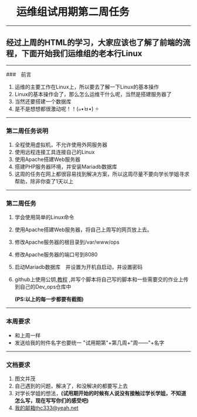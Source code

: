 # 　运维组试用期第二周任务

---

## 经过上周的HTML的学习，大家应该也了解了前端的流程，下面开始我们运维组的老本行Linux

---

###　前言

1. 运维的主要工作在Linux上，所以要去了解一下Linux的基本操作
2. Linux的基本操作会了，那么怎么运维干什么呢，当然是搭建服务器了
3. 当然还要搭建一个数据库
4. 是不是想想都很激动呢！！(๑•̀ㅂ•́) ✧

---



### 第二周任务说明

1. 全程使用虚拟机，不允许使用外网服务器
2. 使用远程连接工具连接自己的Linux
3. 使用Apache搭建Web服务器
4. 搭建PHP服务器环境，并安装Mariadb数据库
5. 这周的任务在网上都很容易找到解决方案，所以这周尽量不要向学长学姐寻求帮助，除非你查了1天以上

---



### 第二周任务

1. 学会使用简单的Linux命令

2. 使用Apache搭建Web服务器，将自己上周写的网页放上去。

3. 修改Apache服务器的根目录到/var/www/ops

4. 修改Apache服务器的端口号到8080

5. 启动Mariadb数据库　并设置为开机自启动，并设置密码

6. github上使用公钥,[教程](https://blog.csdn.net/fenghuibian/article/details/73350890) ,并写个脚本将自己写的脚本和一些需要交的作业上传到自己的Dev_ops仓库中

   **(PS:以上的每一步都要有截图)**

---



### 本周要求

- 和上周一样
- 发送给我的附件名字也要统一 "试用期第"+第几周+"周——"+名字

---

### 文档要求

1. 图文并茂
2. 自己遇到的问题，解决了，和没解决的都要写上去
3. 对学长学姐的想法，**(试用期开始的时候有人说没有接触过学长学姐，不知道怎么写，现在写写你们的感受吧)**
4. 我的邮箱thc333@yeah.net



